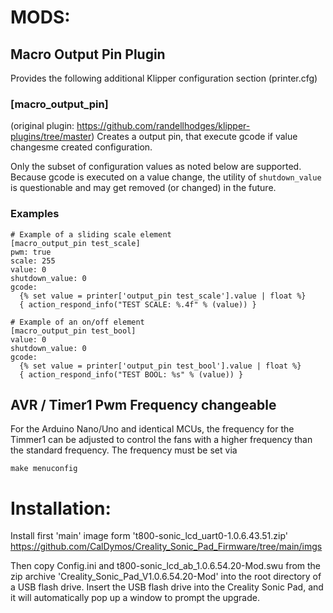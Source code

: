 # __MODS:__

## Macro Output Pin Plugin

Provides the following additional Klipper configuration section (printer.cfg)

### [macro_output_pin]
(original plugin: https://github.com/randellhodges/klipper-plugins/tree/master)
Creates a output pin, that execute gcode if value changesme created configuration.

Only the subset of configuration values as noted below are supported. Because gcode is executed on a value
change, the utility of `shutdown_value` is questionable and may get removed (or changed) in the future.

### Examples
```
# Example of a sliding scale element
[macro_output_pin test_scale]
pwm: true
scale: 255
value: 0
shutdown_value: 0
gcode:
  {% set value = printer['output_pin test_scale'].value | float %}
  { action_respond_info("TEST SCALE: %.4f" % (value)) }
```

```
# Example of an on/off element
[macro_output_pin test_bool]
value: 0
shutdown_value: 0
gcode:
  {% set value = printer['output_pin test_bool'].value | float %}
  { action_respond_info("TEST BOOL: %s" % (value)) }
```

## AVR / Timer1 Pwm Frequency changeable

For the Arduino Nano/Uno and identical MCUs, the frequency for the Timmer1 can be adjusted to control the fans with a higher frequency than the standard frequency.
The frequency must be set via 

```
make menuconfig
```
 
# __Installation:__

Install first 'main' image form 't800-sonic_lcd_uart0-1.0.6.43.51.zip'
https://github.com/CalDymos/Creality_Sonic_Pad_Firmware/tree/main/imgs

Then copy Config.ini and t800-sonic_lcd_ab_1.0.6.54.20-Mod.swu from the zip archive 'Creality_Sonic_Pad_V1.0.6.54.20-Mod'
into the root directory of a USB flash drive. 
Insert the USB flash drive into the Creality Sonic Pad, and it will automatically pop up a window to prompt the upgrade.

 
